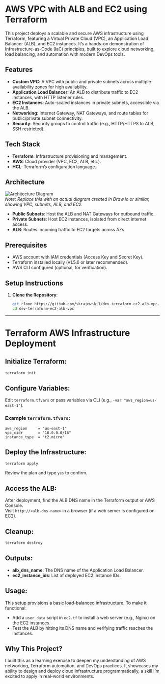 # AWS VPC with ALB and EC2 using Terraform

This project deploys a scalable and secure AWS infrastructure using Terraform, featuring a Virtual Private Cloud (VPC), an Application Load Balancer (ALB), and EC2 instances. It’s a hands-on demonstration of Infrastructure-as-Code (IaC) principles, built to explore cloud networking, load balancing, and automation with modern DevOps tools.

## Features
- **Custom VPC**: A VPC with public and private subnets across multiple availability zones for high availability.
- **Application Load Balancer**: An ALB to distribute traffic to EC2 instances, with HTTP listener rules.
- **EC2 Instances**: Auto-scaled instances in private subnets, accessible via the ALB.
- **Networking**: Internet Gateway, NAT Gateways, and route tables for public/private subnet connectivity.
- **Security**: Security groups to control traffic (e.g., HTTP/HTTPS to ALB, SSH restricted).

## Tech Stack
- **Terraform**: Infrastructure provisioning and management.
- **AWS**: Cloud provider (VPC, EC2, ALB, etc.).
- **HCL**: Terraform’s configuration language.

## Architecture
![Architecture Diagram](https://via.placeholder.com/600x300.png?text=Architecture+Diagram)  
*Note: Replace this with an actual diagram created in Draw.io or similar, showing VPC, subnets, ALB, and EC2.*

- **Public Subnets**: Host the ALB and NAT Gateways for outbound traffic.
- **Private Subnets**: Host EC2 instances, isolated from direct internet access.
- **ALB**: Routes incoming traffic to EC2 targets across AZs.

## Prerequisites
- AWS account with IAM credentials (Access Key and Secret Key).
- Terraform installed locally (v1.5.0 or later recommended).
- AWS CLI configured (optional, for verification).

## Setup Instructions
1. **Clone the Repository**:
   ```bash
   git clone https://github.com/skrajewski1/dev-terraform-ec2-alb-vpc.git
   cd dev-terraform-ec2-alb-vpc
   ```

---

# Terraform AWS Infrastructure Deployment

## Initialize Terraform:
```bash
terraform init
```

## Configure Variables:
Edit `terraform.tfvars` or pass variables via CLI (e.g., `-var "aws_region=us-east-1"`).

### Example `terraform.tfvars`:
```hcl
aws_region     = "us-east-1"
vpc_cidr       = "10.0.0.0/16"
instance_type  = "t2.micro"
```

## Deploy the Infrastructure:
```bash
terraform apply
```
Review the plan and type `yes` to confirm.

## Access the ALB:
After deployment, find the ALB DNS name in the Terraform output or AWS Console.  
Visit `http://<alb-dns-name>` in a browser (if a web server is configured on EC2).

## Cleanup:
```bash
terraform destroy
```

## Outputs:
- **alb_dns_name**: The DNS name of the Application Load Balancer.
- **ec2_instance_ids**: List of deployed EC2 instance IDs.

## Usage:
This setup provisions a basic load-balanced infrastructure. To make it functional:
- Add a `user_data` script in `ec2.tf` to install a web server (e.g., Nginx) on the EC2 instances.
- Test the ALB by hitting its DNS name and verifying traffic reaches the instances.

## Why This Project?
I built this as a learning exercise to deepen my understanding of AWS networking, Terraform automation, and DevOps practices. It showcases my ability to design and deploy cloud infrastructure programmatically, a skill I’m excited to apply in real-world environments.
